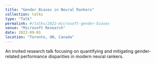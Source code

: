 ```yaml
---
title: "Gender Biases in Neural Rankers"
collection: talks
type: "Talk"
permalink: #/talks/2022-microsoft-gender-biases
venue: "Microsoft Research"
date: 2022-09-01
location: "Toronto, ON, Canada"
---
```

An invited research talk focusing on quantifying and mitigating gender-related performance disparities in modern neural rankers.
